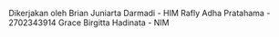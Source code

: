 Dikerjakan oleh
Brian Juniarta Darmadi - HIM
Rafly Adha Pratahama - 2702343914
Grace Birgitta Hadinata - NIM
